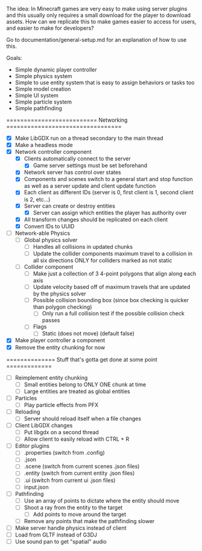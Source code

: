 The idea: In Minecraft games are very easy to make using server plugins and this usually only requires a small download for the player to download assets.  How can we replicate this to make games easier to access for users, and easier to make for developers?

Go to documentation/general-setup.md for an explanation of how to use this.

Goals:
- Simple dynamic player controller
- Simple physics system
- Simple to use entity system that is easy to assign behaviors or tasks too
- Simple model creation
- Simple UI system
- Simple particle system
- Simple pathfinding

========================== Networking =================================
- [x] Make LibGDX run on a thread secondary to the main thread
- [x] Make a headless mode
- [x] Network controller component
  - [x] Clients automatically connect to the server
    - [x] Game server settings must be set beforehand
  - [x] Network server has control over states
  - [x] Components and scenes switch to a general start and stop function as well as a server update and client update function
  - [x] Each client as different IDs (server is 0, first client is 1, second client is 2, etc...)
  - [x] Server can create or destroy entities
    - [x] Server can assign which entities the player has authority over
  - [x] All transform changes should be replicated on each client
  - [x] Convert IDs to UUID
- [ ] Network-able Physics
  - [ ] Global physics solver
    - [ ] Handles all collisions in updated chunks
    - [ ] Update the collider components maximum travel to a collision in all six directions ONLY for colliders marked as not static
  - [ ] Collider component
    - [ ] Make just a collection of 3 4-point polygons that align along each axis
    - [ ] Update velocity based off of maximum travels that are updated by the physics solver
    - [ ] Possible collision bounding box (since box checking is quicker than polygon checking)
      - [ ] Only run a full collision test if the possible collision check passes
    - [ ] Flags
      - [ ] Static (does not move) (default false)
- [x] Make player controller a component
- [x] Remove the entity chunking for now

============== Stuff that's gotta get done at some point =============
- [ ] Reimplement entity chunking
  - [ ] Small entities belong to ONLY ONE chunk at time
  - [ ] Large entities are treated as global entities
- [ ] Particles
  - [ ] Play particle effects from PFX
- [ ] Reloading
  - [ ] Server should reload itself when a file changes
- [ ] Client LibGDX changes
  - [ ] Put libgdx on a second thread
  - [ ] Allow client to easily reload with CTRL + R
- [ ] Editor plugins
  - [ ] .properties (switch from .config)
  - [ ] .json
  - [ ] .scene (switch from current scenes .json files)
  - [ ] .entity (switch from current entity .json files)
  - [ ] .ui (switch from current ui .json files)
  - [ ] input.json
- [ ] Pathfinding
  - [ ] Use an array of points to dictate where the entity should move
  - [ ] Shoot a ray from the entity to the target
    - [ ] Add points to move around the target
  - [ ] Remove any points that make the pathfinding slower
- [ ] Make server handle physics instead of client
- [ ] Load from GLTF instead of G3DJ
- [ ] Use sound pan to get "spatial" audio
